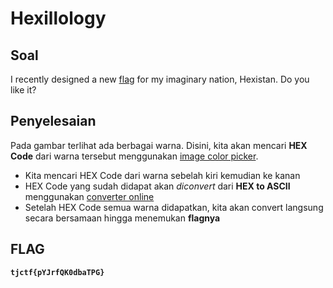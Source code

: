 # Hexillology

## Soal
I recently designed a new [flag](https://static.tjctf.org/af83861c918131864a4e3df24c49d9bad766ae701f02387ee0698593b44f3390_Hexillology.png) for my imaginary nation, Hexistan. Do you like it?

## Penyelesaian
Pada gambar terlihat ada berbagai warna. Disini, kita akan mencari __HEX Code__ dari warna tersebut menggunakan [image color picker](https://imagecolorpicker.com/).
- Kita mencari HEX Code dari warna sebelah kiri kemudian ke kanan
- HEX Code yang sudah didapat akan _diconvert_ dari __HEX to ASCII__ menggunakan [converter online](https://coding.tools/hex-to-ascii)
- Setelah HEX Code semua warna didapatkan, kita akan convert langsung secara bersamaan hingga menemukan __flagnya__

## FLAG
__`tjctf{pYJrfQK0dbaTPG}`__